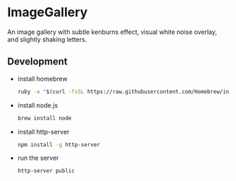 # ImageGallery

An image gallery with subtle kenburns effect, visual white noise overlay, and slightly shaking letters.

## Development
- install homebrew
  ```bash
  ruby -e "$(curl -fsSL https://raw.githubusercontent.com/Homebrew/install/master/install)"
  ```
- install node.js
  ```bash
  brew install node
  ```
- install http-server
  ```bash
  npm install -g http-server
  ```
- run the server
  ```bash
  http-server public
  ```
